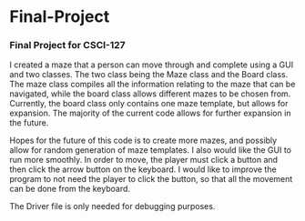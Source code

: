 # Final-Project
### Final Project for CSCI-127

I created a maze that a person can move through and complete using a GUI and two classes.
The two class being the Maze class and the Board class. The maze class compiles all the information
relating to the maze that can be navigated, while the board class allows different mazes to be chosen from.
Currently, the board class only contains one maze template, but allows for expansion. The majority of the
current code allows for further expansion in the future.

Hopes for the future of this code is to create more mazes, and possibly allow for random generation of 
maze templates. I also would like the GUI to run more smoothly. In order to move, the player must click a button
and then click the arrow button on the keyboard. I would like to improve the program to not need the player
to click the button, so that all the movement can be done from the keyboard.

The Driver file is only needed for debugging purposes.
